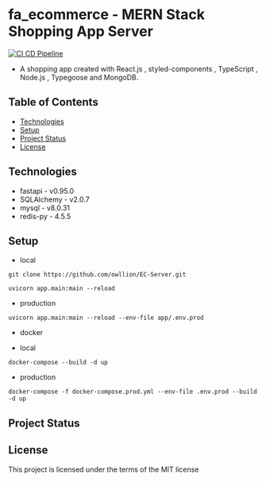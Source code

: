﻿# fa_ecommerce - MERN Stack Shopping App Server
 
[![CI CD Pipeline](https://github.com/owllion/fa_ecommerce/actions/workflows/main.yml/badge.svg)](https://github.com/owllion/fa_ecommerce/actions/workflows/main.yml)

- A shopping app created with React.js , styled-components , TypeScript , Node.js , Typegoose and MongoDB.  

## Table of Contents

- [Technologies](#technologies)
- [Setup](#setup)
- [Project Status](#project-status)
- [License](#license)

## Technologies

- fastapi - v0.95.0
- SQLAlchemy - v2.0.7
- mysql - v8.0.31
- redis-py - 4.5.5

## Setup

- local

```
git clone https://github.com/owllion/EC-Server.git

uvicorn app.main:main --reload
```
- production
```
uvicorn app.main:main --reload --env-file app/.env.prod
```

- docker

- local
```
docker-compose --build -d up
```

- production
```
docker-compose -f docker-compose.prod.yml --env-file .env.prod --build -d up
```

## Project Status



## License

This project is licensed under the terms of the MIT license


